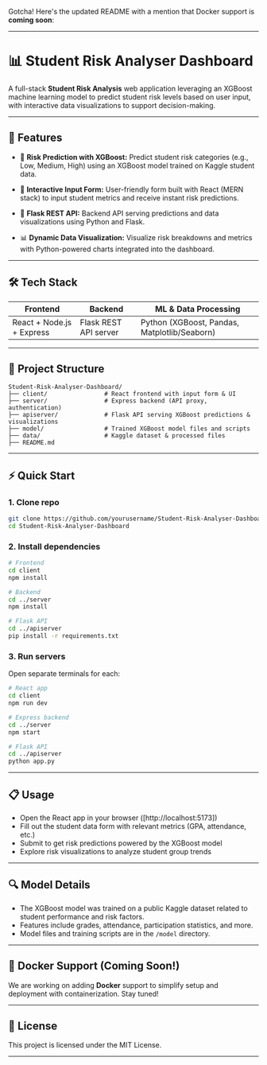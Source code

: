 Gotcha! Here's the updated README with a mention that Docker support is **coming soon**:

---

# 📊 Student Risk Analyser Dashboard

A full-stack **Student Risk Analysis** web application leveraging an XGBoost machine learning model to predict student risk levels based on user input, with interactive data visualizations to support decision-making.

---

## 🚀 Features

* 🎯 **Risk Prediction with XGBoost:**
  Predict student risk categories (e.g., Low, Medium, High) using an XGBoost model trained on Kaggle student data.

* 📝 **Interactive Input Form:**
  User-friendly form built with React (MERN stack) to input student metrics and receive instant risk predictions.

* 🔗 **Flask REST API:**
  Backend API serving predictions and data visualizations using Python and Flask.

* 📊 **Dynamic Data Visualization:**
  Visualize risk breakdowns and metrics with Python-powered charts integrated into the dashboard.

---

## 🛠 Tech Stack

| Frontend                  | Backend               | ML & Data Processing                         |
| ------------------------- | --------------------- | -------------------------------------------- |
| React + Node.js + Express | Flask REST API server | Python (XGBoost, Pandas, Matplotlib/Seaborn) |

---

## 📂 Project Structure

```
Student-Risk-Analyser-Dashboard/
├── client/                # React frontend with input form & UI
├── server/                # Express backend (API proxy, authentication)
├── apiserver/             # Flask API serving XGBoost predictions & visualizations
├── model/                 # Trained XGBoost model files and scripts
├── data/                  # Kaggle dataset & processed files
├── README.md
```

---

## ⚡ Quick Start

### 1. Clone repo

```bash
git clone https://github.com/yourusername/Student-Risk-Analyser-Dashboard.git
cd Student-Risk-Analyser-Dashboard
```

### 2. Install dependencies

```bash
# Frontend
cd client
npm install

# Backend
cd ../server
npm install

# Flask API
cd ../apiserver
pip install -r requirements.txt
```

### 3. Run servers

Open separate terminals for each:

```bash
# React app
cd client
npm run dev

# Express backend
cd ../server
npm start

# Flask API
cd ../apiserver
python app.py
```

---

## 📋 Usage

* Open the React app in your browser ([http://localhost:5173])
* Fill out the student data form with relevant metrics (GPA, attendance, etc.)
* Submit to get risk predictions powered by the XGBoost model
* Explore risk visualizations to analyze student group trends

---

## 🔍 Model Details

* The XGBoost model was trained on a public Kaggle dataset related to student performance and risk factors.
* Features include grades, attendance, participation statistics, and more.
* Model files and training scripts are in the `/model` directory.

---

## 🐳 Docker Support (Coming Soon!)

We are working on adding **Docker** support to simplify setup and deployment with containerization. Stay tuned!

---

## 📜 License

This project is licensed under the MIT License.

---
